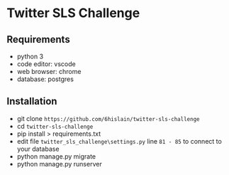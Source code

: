 # Twitter SLS Challenge

## Requirements
- python 3
- code editor: vscode
- web browser: chrome
- database: postgres

## Installation
- git clone `https://github.com/6hislain/twitter-sls-challenge`
- cd `twitter-sls-challenge`
- pip install > requirements.txt
- edit file `twitter_sls_challenge\settings.py` line `81 - 85` to connect to your database
- python manage.py migrate
- python manage.py runserver
